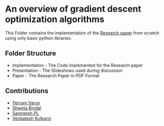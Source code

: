 # An overview of gradient descent optimization algorithms

This Folder contains the implementation of the [Research paper](https://arxiv.org/pdf/1609.04747.pdf) from scratch using only basic python libraries.

## Folder Structure
* Implementation - The Code implemented for the Research paper
* Presentation - The Slideshows used during discussion
* Paper - The Research Paper in PDF Format

## Contributions
- [Yerram Varun](https://github.com/Varun221)
- [Shweta Bindal](https://github.com/sbindal057)
- [Sanngesh PL](https://github.com/sanngesh23)
- [Venkatesh Kulkarni](https://github.com/venkatesh-kulkarni)

